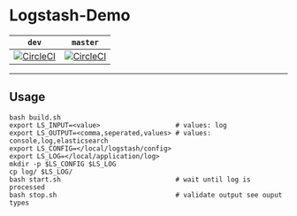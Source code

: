# Logstash-Demo

| `dev` | `master` |
| :---: | :------: |
| [![CircleCI](https://circleci.com/gh/dataduke/logstash-demo/tree/dev.svg?style=svg)](https://circleci.com/gh/dataduke/logstash-demo/tree/dev) | [![CircleCI](https://circleci.com/gh/dataduke/logstash-demo/tree/master.svg?style=svg)](https://circleci.com/gh/dataduke/logstash-demo/tree/master) |

---

## Usage

```
bash build.sh
export LS_INPUT=<value>                   # values: log
export LS_OUTPUT=<comma,seperated,values> # values: console,log,elasticsearch
export LS_CONFIG=</local/logstash/config>
export LS_LOG=</local/application/log>
mkdir -p $LS_CONFIG $LS_LOG
cp log/ $LS_LOG/
bash start.sh                             # wait until log is processed
bash stop.sh                              # validate output see ouput types
```
